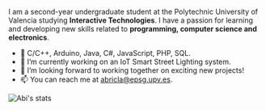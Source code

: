 I am a second-year undergraduate student at the Polytechnic University of Valencia studying **Interactive Technologies**. I have a passion for learning and developing new skills related to **programming, computer science and electronics**.

*   🌱 C/C++, Arduino, Java, C#, JavaScript, PHP, SQL.   
*   🔭 I’m currently working on an IoT Smart Street Lighting system.
*   👯 I’m looking forward to working together on exciting new projects!
*   📫 You can reach me at abricla@epsg.upv.es.

![Abi's stats](https://github-readme-stats.vercel.app/api?username=abidanBrito&show_icons=true&theme=dark)
